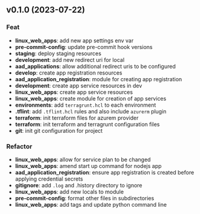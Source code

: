 ## v0.1.0 (2023-07-22)

### Feat

- **linux_web_apps**: add new app settings env var
- **pre-commit-config**: update pre-commit hook versions
- **staging**: deploy staging resources
- **development**: add new redirect uri for local
- **aad_applications**: allow additional redirect uris to be configured
- **develop**: create app registration resources
- **aad_application_registration**: module for creating app registration
- **development**: create app service resources in dev
- **linux_web_apps**: create app service resources
- **linux_web_apps**: create module for creation of app services
- **environments**: add `terragrunt.hcl` to each environment
- **.tflint**: add `.tflint.hcl` rules and also include `azurerm` plugin
- **terraform**: init terraform files for azurem provider
- **terraform**: init terraform and terragrunt configuration files
- **git**: init git configuration for project

### Refactor

- **linux_web_apps**: allow for service plan to be changed
- **linux_web_apps**: amend start up command for nodejs app
- **aad_application_registration**: ensure app registration is created before applying credential secrets
- **gitignore**: add `.log` and .history directory to ignore
- **linux_web_apps**: add new locals to module
- **pre-commit-config**: format other files in subdirectories
- **linux_web_apps**: add tags and update python command line

